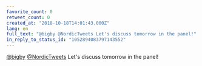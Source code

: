 ```yaml
---
favorite_count: 0
retweet_count: 0
created_at: "2018-10-18T14:01:43.000Z"
lang: en
full_text: "@bigby @NordicTweets Let's discuss tomorrow in the panel!"
in_reply_to_status_id: "1052894083797143552"
---
```


[@bigby](https://twitter.com/bigby)
[@NordicTweets](https://twitter.com/NordicTweets) Let's discuss tomorrow in the
panel!
